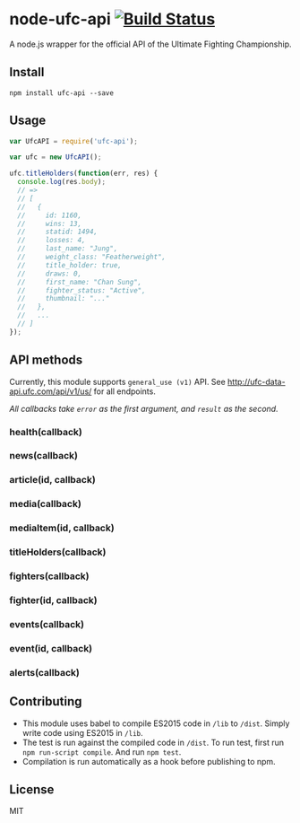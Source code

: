 # node-ufc-api [![Build Status](https://travis-ci.org/sungwoncho/node-ufc-api.svg?branch=master)](https://travis-ci.org/sungwoncho/node-ufc-api)

A node.js wrapper for the official API of the Ultimate Fighting Championship.

## Install

    npm install ufc-api --save

## Usage

```js
var UfcAPI = require('ufc-api');

var ufc = new UfcAPI();

ufc.titleHolders(function(err, res) {
  console.log(res.body);
  // =>
  // [
  //   {
  //     id: 1160,
  //     wins: 13,
  //     statid: 1494,
  //     losses: 4,
  //     last_name: "Jung",
  //     weight_class: "Featherweight",
  //     title_holder: true,
  //     draws: 0,
  //     first_name: "Chan Sung",
  //     fighter_status: "Active",
  //     thumbnail: "..."
  //   },
  //   ...
  // ]
});
```

## API methods

Currently, this module supports `general_use (v1)` API. See
http://ufc-data-api.ufc.com/api/v1/us/ for all endpoints.

*All callbacks take `error` as the first argument, and `result` as the second.*

### health(callback)
### news(callback)
### article(id, callback)
### media(callback)
### mediaItem(id, callback)
### titleHolders(callback)
### fighters(callback)
### fighter(id, callback)
### events(callback)
### event(id, callback)
### alerts(callback)

## Contributing

* This module uses babel to compile ES2015 code in `/lib` to `/dist`. Simply
write code using ES2015 in `/lib`.
* The test is run against the compiled code in `/dist`. To run test, first run
`npm run-script compile`. And run `npm test`.
* Compilation is run automatically as a hook before publishing to npm.

## License

MIT
